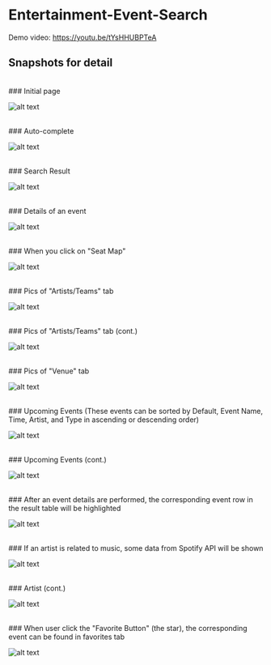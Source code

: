 # Entertainment-Event-Search

Demo video: https://youtu.be/tYsHHUBPTeA


## Snapshots for detail
 <br>
### Initial page

![alt text](/snapshots/initial.png) <br>


 <br>
### Auto-complete

![alt text](/snapshots/autocomplete.png) <br>


 <br>
### Search Result

![alt text](/snapshots/search_result.png) <br>


 <br>
### Details of an event

![alt text](/snapshots/event_detail.png) <br>



 <br>
### When you click on "Seat Map"

![alt text](/snapshots/seatMap.png) <br>



 <br>
### Pics of "Artists/Teams" tab

![alt text](/snapshots/teams.png) <br>

 <br>
### Pics of "Artists/Teams" tab (cont.)

![alt text](/snapshots/teams2.png) <br>



 <br>
### Pics of "Venue" tab

![alt text](/snapshots/venue.png) <br>



 <br>
### Upcoming Events (These events can be sorted by Default, Event Name, Time, Artist, and Type in ascending or descending order)

![alt text](/snapshots/upcoming.png) <br>

 <br>
### Upcoming Events (cont.)

![alt text](/snapshots/upcoming_sort.png) <br>



 <br>
### After an event details are performed, the corresponding event row in the result table will be highlighted

![alt text](/snapshots/clicked_event.png) <br>



 <br>
### If an artist is related to music, some data from Spotify API will be shown

![alt text](/snapshots/artist1.png) <br>

 <br>
### Artist (cont.)

![alt text](/snapshots/artist2.png) <br>



 <br>
### When user click the "Favorite Button" (the star), the corresponding event can be found in favorites tab

![alt text](/snapshots/favorite.png) <br>

